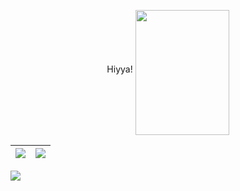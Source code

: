 <p align="center">
Hiyya! <img align="middle" width="150" height="200" src="https://user-images.githubusercontent.com/18017425/212541061-6a16aa6c-1fe6-42d5-be63-d2e1189af333.png">
</p>

| <img align="center" src="https://github-readme-stats-six-snowy.vercel.app/api?username=LudoDash&theme=dark"> </a> | <img align="center" src="https://github-readme-stats-six-snowy.vercel.app/api/top-langs/?username=LudoDash&theme=dark"> |
| ------------- | ------------- |



![](https://komarev.com/ghpvc/?username=LudoDash&color=blueviolet)



